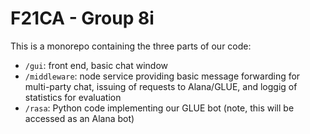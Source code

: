 # F21CA - Group 8i

This is a monorepo containing the three parts of our code:

- `/gui`: front end, basic chat window
- `/middleware`: node service providing basic message forwarding for multi-party chat, issuing of requests to Alana/GLUE, and loggig of statistics for evaluation
- `/rasa`: Python code implementing our GLUE bot (note, this will be accessed as an Alana bot)
